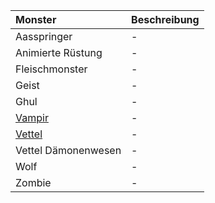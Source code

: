 | Monster | Beschreibung |
|:------------|:----------------|
| Aasspringer | - |
| Animierte Rüstung | - |
| Fleischmonster | - |
| Geist | - |
| Ghul | - |
| [Vampir](https://lolindhir.github.io/PnP/campaigns/strahd/compendium/monsters/vampir) | - |
| [Vettel](https://lolindhir.github.io/PnP/campaigns/strahd/compendium/monsters/vettel) | - |
| Vettel Dämonenwesen | - |
| Wolf | - |
| Zombie | - |
